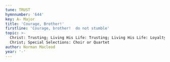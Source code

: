 ```yaml
---
tune: TRUST
hymnnumber: '644'
key: A♭ Major
title: 'Courage, Brother!'
firstline: 'Courage, brother!  do not stumble'
topic: >-
  Christ: Trusting; Living His Life: Trusting; Living His Life: Loyalty to
  Christ; Special Selections: Choir or Quartet
author: Norman Macleod
year: '-'
---
```

